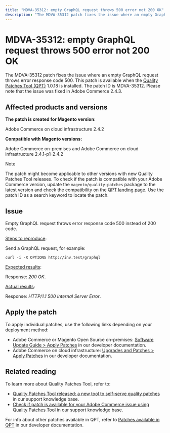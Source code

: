 ```yaml
---
title: "MDVA-35312: empty GraphQL request throws 500 error not 200 OK"
description: "The MDVA-35312 patch fixes the issue where an empty GraphQL request throws error response code 500. This patch is available when the [Quality Patches Tool (QPT)](https://experienceleague.adobe.com/docs/commerce-knowledge-base/kb/announcements/commerce-announcements/magento-quality-patches-released-new-tool-to-self-serve-quality-patches.html) 1.0.18 is installed. The patch ID is MDVA-35312. Please note that the issue was fixed in Adobe Commerce 2.4.3."
---
```


# MDVA-35312: empty GraphQL request throws 500 error not 200 OK

The MDVA-35312 patch fixes the issue where an empty GraphQL request throws error response code 500. This patch is available when the [Quality Patches Tool (QPT)](https://experienceleague.adobe.com/docs/commerce-knowledge-base/kb/announcements/commerce-announcements/magento-quality-patches-released-new-tool-to-self-serve-quality-patches.html) 1.0.18 is installed. The patch ID is MDVA-35312. Please note that the issue was fixed in Adobe Commerce 2.4.3.

## Affected products and versions

**The patch is created for Magento version:**

Adobe Commerce on cloud infrastructure 2.4.2

**Compatible with Magento versions:**

Adobe Commerce on-premises and Adobe Commerce on cloud infrastructure 2.4.1-p1-2.4.2

>[!NOTE]
>
>The patch might become applicable to other versions with new Quality Patches Tool releases. To check if the patch is compatible with your Adobe Commerce version, update the `magento/quality-patches` package to the latest version and check the compatibility on the [QPT landing page](https://devdocs.magento.com/quality-patches/tool.html#patch-grid). Use the patch ID as a search keyword to locate the patch.

## Issue

Empty GraphQL request throws error response code 500 instead of 200 code.

<u>Steps to reproduce</u>:

Send a GraphQL request, for example:

```curl
curl -i -X OPTIONS http://inv.test/graphql
```

<u>Expected results</u>:

Response: *200 OK*.

<u>Actual results</u>:

Response: *HTTP/1.1 500 Internal Server Error*.

## Apply the patch

To apply individual patches, use the following links depending on your deployment method:

* Adobe Commerce or Magento Open Source on-premises: [Software Update Guide > Apply Patches](https://devdocs.magento.com/guides/v2.4/comp-mgr/patching/mqp.html) in our developer documentation.
* Adobe Commerce on cloud infrastructure: [Upgrades and Patches > Apply Patches](https://devdocs.magento.com/cloud/project/project-patch.html) in our developer documentation.

## Related reading

To learn more about Quality Patches Tool, refer to:

* [Quality Patches Tool released: a new tool to self-serve quality patches](https://experienceleague.adobe.com/docs/commerce-knowledge-base/kb/announcements/commerce-announcements/magento-quality-patches-released-new-tool-to-self-serve-quality-patches.html) in our support knowledge base.
* [Check if patch is available for your Adobe Commerce issue using Quality Patches Tool](https://support.magento.com/hc/en-us/articles/360047125252) in our support knowledge base.

For info about other patches available in QPT, refer to [Patches available in QPT](https://devdocs.magento.com/quality-patches/tool.html#patch-grid) in our developer documentation.